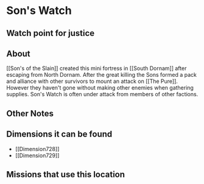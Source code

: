 # Son's Watch
## Watch point for justice

## About
[[Son's of the Slain]] created this mini fortress in [[South Dornam]] after escaping from North Dornam. After the great killing the Sons formed a pack and alliance with other survivors to mount an attack on [[The Pure]]. However they haven't gone without making other enemies when gathering supplies. Son's Watch is often under attack from members of other factions.

## Other Notes

## Dimensions it can be found
- [[Dimension728]]
- [[Dimension729]]

## Missions that use this location